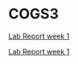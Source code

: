# COGS3
[Lab Report week 1](https://ZhiyuanYang26.github.io/COGS3/tree/main/final_portfolio/index.html)

[Lab Report week 1](https://ZhiyuanYang26.github.io/cse15l-lab-reports/lab1.html)
